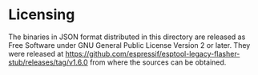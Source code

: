 # Licensing

The binaries in JSON format distributed in this directory are released as Free Software under GNU General Public License Version 2 or later. They were released at https://github.com/espressif/esptool-legacy-flasher-stub/releases/tag/v1.6.0 from where the sources can be obtained.
